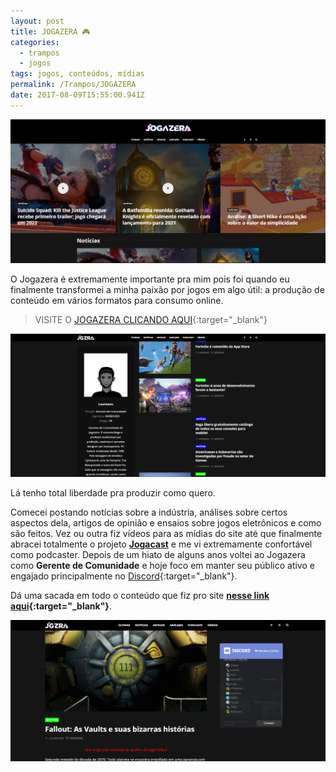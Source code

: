 ```yaml
---
layout: post
title: JOGAZERA 🎮
categories:
  - trampos
  - jogos
tags: jogos, conteúdos, mídias
permalink: /Trampos/JOGAZERA
date: 2017-08-09T15:55:00.941Z
---
```

![imagem do topo do jogazera.com.br](/images/uploads/pntae0fksj.png)

O Jogazera é extremamente importante pra mim pois foi quando eu finalmente transformei a minha paixão por jogos em algo útil: a produção de conteúdo em vários formatos para consumo online.

> VISITE O [JOGAZERA CLICANDO AQUI](http://jogazera.com.br/){:target="_blank"}

![imagem da descrição do autor Laureano na aba "equipe" do jogazera.com.br](/images/uploads/iq5fqsiokf.png)

Lá tenho total liberdade pra produzir como quero.

Comecei postando notícias sobre a indústria, análises sobre certos aspectos dela, artigos de opinião e ensaios sobre jogos eletrônicos e como são feitos. Vez ou outra fiz vídeos para as mídias do site até que finalmente abracei totalmente o projeto [**Jogacast**](/jogos/jogacast) e me vi extremamente confortável como podcaster. Depois de um hiato de alguns anos voltei ao Jogazera como **Gerente de Comunidade** e hoje foco em manter seu público ativo e engajado principalmente no [Discord](https://discord.gg/FWPeurk){:target="_blank"}.

Dá uma sacada em todo o conteúdo que fiz pro site **[nesse link aqui](https://jogazera.com.br/author/laureano-macalango/){:target="_blank"}**.

![imagem da capa do artigo "Fallout: As Vaults e suas bizarras histórias" no jogazera.com.br](/images/uploads/rmcsfm0hlk.png)